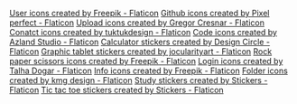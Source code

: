 <a href="https://www.flaticon.com/free-icons/user" title="user icons">User icons created by Freepik - Flaticon</a>
<a href="https://www.flaticon.com/free-icons/github" title="github icons">Github icons created by Pixel perfect - Flaticon</a>
<a href="https://www.flaticon.com/free-icons/upload" title="upload icons">Upload icons created by Gregor Cresnar - Flaticon</a>
<a href="https://www.flaticon.com/free-icons/conatct" title="conatct icons">Conatct icons created by tuktukdesign - Flaticon</a>
<a href="https://www.flaticon.com/free-icons/code" title="code icons">Code icons created by Azland Studio - Flaticon</a>
<a href="https://www.flaticon.com/free-stickers/calculator" title="calculator stickers">Calculator stickers created by Design Circle - Flaticon</a>
<a href="https://www.flaticon.com/free-stickers/graphic-tablet" title="graphic tablet stickers">Graphic tablet stickers created by jocularityart - Flaticon</a>
<a href="https://www.flaticon.com/free-icons/rock-paper-scissors" title="rock paper scissors icons">Rock paper scissors icons created by Freepik - Flaticon</a>
<a href="https://www.flaticon.com/free-icons/login" title="login icons">Login icons created by Talha Dogar - Flaticon</a>
<a href="https://www.flaticon.com/free-icons/info" title="info icons">Info icons created by Freepik - Flaticon</a>
<a href="https://www.flaticon.com/free-icons/folder" title="folder icons">Folder icons created by kmg design - Flaticon</a>
<a href="https://www.flaticon.com/free-stickers/study" title="study stickers">Study stickers created by Stickers - Flaticon</a>
<a href="https://www.flaticon.com/free-stickers/tic-tac-toe" title="tic tac toe stickers">Tic tac toe stickers created by Stickers - Flaticon</a>